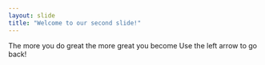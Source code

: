 ```yaml
---
layout: slide
title: "Welcome to our second slide!"
---
```

The more you do great the more great you become
Use the left arrow to go back!
